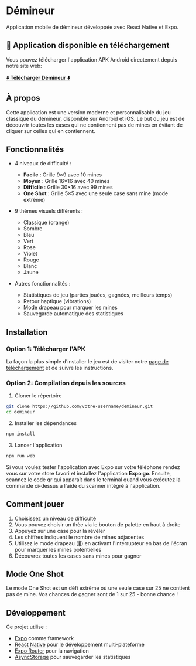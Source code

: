 # Démineur

Application mobile de démineur développée avec React Native et Expo.

## 📱 Application disponible en téléchargement

Vous pouvez télécharger l'application APK Android directement depuis notre site web:

**[⬇️ Télécharger Démineur ⬇️](https://nurdin-arnaud-2326082b.github.io/demineur/)**

## À propos

Cette application est une version moderne et personnalisable du jeu classique du démineur, disponible sur Android et iOS. Le but du jeu est de découvrir toutes les cases qui ne contiennent pas de mines en évitant de cliquer sur celles qui en contiennent.

## Fonctionnalités

- 4 niveaux de difficulté :
  - **Facile** : Grille 9×9 avec 10 mines
  - **Moyen** : Grille 16×16 avec 40 mines
  - **Difficile** : Grille 30×16 avec 99 mines
  - **One Shot** : Grille 5×5 avec une seule case sans mine (mode extrême)
  
- 9 thèmes visuels différents :
  - Classique (orange)
  - Sombre
  - Bleu
  - Vert
  - Rose
  - Violet
  - Rouge
  - Blanc
  - Jaune

- Autres fonctionnalités :
  - Statistiques de jeu (parties jouées, gagnées, meilleurs temps)
  - Retour haptique (vibrations)
  - Mode drapeau pour marquer les mines
  - Sauvegarde automatique des statistiques

## Installation

### Option 1: Télécharger l'APK
La façon la plus simple d'installer le jeu est de visiter notre [page de téléchargement](https://nurdin-arnaud-2326082b.github.io/demineur/) et de suivre les instructions.

### Option 2: Compilation depuis les sources

1. Cloner le répertoire

```bash
git clone https://github.com/votre-username/demineur.git
cd demineur
```

2. Installer les dépendances

```bash
npm install
```

3. Lancer l'application

```bash
npm run web
```
Si vous voulez tester l'application avec Expo sur votre téléphone rendez vous sur votre store favori et installez l'application **Expo go**. Ensuite, scannez le code qr qui apparaît dans le terminal quand vous exécutez la commande ci-dessus à l'aide du scanner intégré à l'application.

## Comment jouer

1. Choisissez un niveau de difficulté
2. Vous pouvez choisir un thèe via le bouton de palette en haut à droite
3. Appuyez sur une case pour la révéler
4. Les chiffres indiquent le nombre de mines adjacentes
5. Utilisez le mode drapeau (🚩) en activant l'interrupteur en bas de l'écran pour marquer les mines potentielles
6. Découvrez toutes les cases sans mines pour gagner

## Mode One Shot

Le mode One Shot est un défi extrême où une seule case sur 25 ne contient pas de mine. Vos chances de gagner sont de 1 sur 25 - bonne chance !

## Développement

Ce projet utilise :
- [Expo](https://expo.dev) comme framework
- [React Native](https://reactnative.dev) pour le développement multi-plateforme
- [Expo Router](https://docs.expo.dev/router/introduction) pour la navigation
- [AsyncStorage](https://react-native-async-storage.github.io/async-storage/) pour sauvegarder les statistiques
